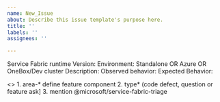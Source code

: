 ```yaml
---
name: New_Issue
about: Describe this issue template's purpose here.
title: ''
labels: ''
assignees: ''

---
```


Service Fabric runtime Version:
Environment: Standalone OR Azure OR OneBox/Dev cluster
Description:
Observed behavior:
Expected Behavior:

<<Issue must also include appropriate labels to help triage and resolve issue in the timely manner>>
       1. area-*  define feature component
       2. type* (code defect, question or feature ask]
       3. mention @microsoft/service-fabric-triage
